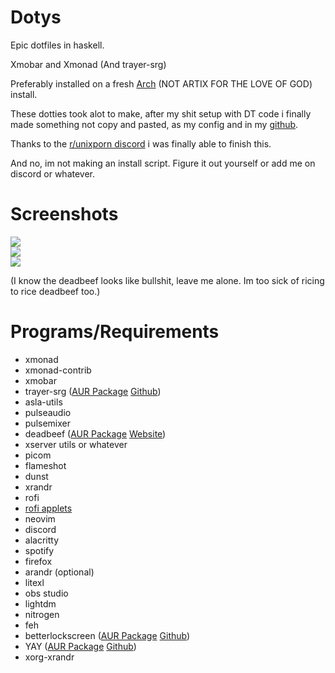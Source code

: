 # Dotys

Epic dotfiles in haskell.

Xmobar and Xmonad (And trayer-srg)


Preferably installed on a fresh [Arch](archlinux.org) (NOT ARTIX FOR THE LOVE OF GOD) install.

These dotties took alot to make, after my shit setup with DT code i finally made something not copy and pasted, as my config and in my [github](https://github.com/alexfeed1990).

Thanks to the [r/unixporn discord](https://discord.gg/d53yESY) i was finally able to finish this.

And no, im not making an install script. Figure it out yourself or add me on discord or whatever. 

# Screenshots
  
  ![](https://user-images.githubusercontent.com/76942911/135653821-9e0c50e9-cb04-4c63-aac2-24dccd5b1910.png)
  <br>
  ![](https://user-images.githubusercontent.com/76942911/135653940-732da22d-f5c1-41a6-b9e7-18ecd3f24f2e.png)
  <br>
  ![](https://user-images.githubusercontent.com/76942911/135654060-9e1c0e9b-1f36-4145-9c36-91b9f62f7793.png)
  
  (I know the deadbeef looks like bullshit, leave me alone. Im too sick of ricing to rice deadbeef too.)
  

# Programs/Requirements

  - xmonad
  - xmonad-contrib
  - xmobar
  - trayer-srg ([AUR Package](https://aur.archlinux.org/packages/trayer-srg/) [Github](https://github.com/sargon/trayer-srg))
  - asla-utils
  - pulseaudio
  - pulsemixer
  - deadbeef ([AUR Package](https://aur.archlinux.org/packages/deadbeef/) [Website](https://deadbeef.sourceforge.io/))
  - xserver utils or whatever
  - picom
  - flameshot
  - dunst
  - xrandr
  - rofi
  - [rofi applets](https://github.com/adi1090x/rofi)
  - neovim
  - discord
  - alacritty
  - spotify
  - firefox
  - arandr (optional)
  - litexl
  - obs studio
  - lightdm
  - nitrogen
  - feh
  - betterlockscreen ([AUR Package](https://aur.archlinux.org/packages/betterlockscreen/) [Github](https://github.com/betterlockscreen/betterlockscreen))
  - YAY ([AUR Package](https://aur.archlinux.org/packages/yay/) [Github](https://github.com/Jguer/yay))
  - xorg-xrandr
